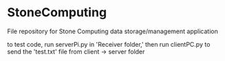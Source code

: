 # StoneComputing

File repository for Stone Computing data storage/management application


to test code, run serverPi.py in 'Receiver folder,' then run clientPC.py to send the 'test.txt' file from client -> server folder
